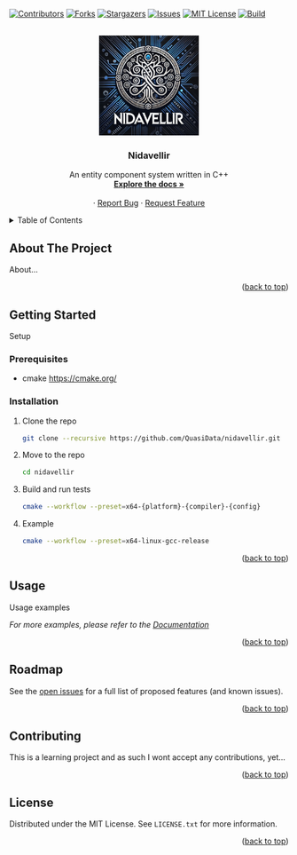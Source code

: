 [![Contributors][contributors-shield]][contributors-url]
[![Forks][forks-shield]][forks-url]
[![Stargazers][stars-shield]][stars-url]
[![Issues][issues-shield]][issues-url]
[![MIT License][license-shield]][license-url]
[![Build][workflow-shield]][workflow-url]



<!-- PROJECT LOGO -->
<br />
<div align="center">
  <a href="https://github.com/QuasiData/nidavellir">
    <img src="images/logo.png" alt="Logo" width="180" height="180">
  </a>
  <a href="https://github.com/QuasiData/nidavellir">
  </a>

<h3 align="center">Nidavellir</h3>

  <p align="center">
    An entity component system written in C++
    <br />
    <a href="https://quasidata.github.io/nidavellir/"><strong>Explore the docs »</strong></a>
    <br />
    <br />
    ·
    <a href="https://github.com/QuasiData/nidavellir/issues/new?labels=bug&template=bug-report---.md">Report Bug</a>
    ·
    <a href="https://github.com/QuasiData/nidavellir/issues/new?labels=enhancement&template=feature-request---.md">Request Feature</a>
  </p>
</div>



<!-- TABLE OF CONTENTS -->
<details>
  <summary>Table of Contents</summary>
  <ol>
    <li>
      <a href="#about-the-project">About The Project</a>
    </li>
    <li>
      <a href="#getting-started">Getting Started</a>
      <ul>
        <li><a href="#prerequisites">Prerequisites</a></li>
        <li><a href="#installation">Installation</a></li>
      </ul>
    </li>
    <li><a href="#usage">Usage</a></li>
    <li><a href="#roadmap">Roadmap</a></li>
    <li><a href="#contributing">Contributing</a></li>
    <li><a href="#license">License</a></li>
    <li><a href="#contact">Contact</a></li>
    <li><a href="#acknowledgments">Acknowledgments</a></li>
  </ol>
</details>



<!-- ABOUT THE PROJECT -->
## About The Project

About...

<p align="right">(<a href="#readme-top">back to top</a>)</p>


<!-- GETTING STARTED -->
## Getting Started

Setup

### Prerequisites

* cmake https://cmake.org/

### Installation

1. Clone the repo
   ```sh
   git clone --recursive https://github.com/QuasiData/nidavellir.git
   ```
2. Move to the repo
    ```sh
    cd nidavellir
    ```

3. Build and run tests
    ```sh
    cmake --workflow --preset=x64-{platform}-{compiler}-{config}
    ```

4. Example
    ```sh
    cmake --workflow --preset=x64-linux-gcc-release
    ```

<p align="right">(<a href="#readme-top">back to top</a>)</p>



<!-- USAGE EXAMPLES -->
## Usage

Usage examples

_For more examples, please refer to the [Documentation](https://quasidata.github.io/nidavellir/)_

<p align="right">(<a href="#readme-top">back to top</a>)</p>



<!-- ROADMAP -->
## Roadmap

See the [open issues](https://github.com/QuasiData/nidavellir/issues) for a full list of proposed features (and known issues).

<p align="right">(<a href="#readme-top">back to top</a>)</p>

<!-- CONTRIBUTING -->
## Contributing

This is a learning project and as such I wont accept any contributions, yet...

<p align="right">(<a href="#readme-top">back to top</a>)</p>



<!-- LICENSE -->
## License

Distributed under the MIT License. See `LICENSE.txt` for more information.

<p align="right">(<a href="#readme-top">back to top</a>)</p>

<!-- MARKDOWN LINKS & IMAGES -->
<!-- https://www.markdownguide.org/basic-syntax/#reference-style-links -->
[workflow-shield]: https://github.com/QuasiData/nidavellir/actions/workflows/build-linux.yml/badge.svg
[workflow-url]: https://github.com/QuasiData/nidavellir/actions/workflows/build-linux.yml/badge.svg
[contributors-shield]: https://img.shields.io/github/contributors/QuasiData/nidavellir.svg?style=for-the-badge
[contributors-url]: https://github.com/QuasiData/nidavellir/graphs/contributors
[forks-shield]: https://img.shields.io/github/forks/QuasiData/nidavellir.svg?style=for-the-badge
[forks-url]: https://github.com/QuasiData/nidavellir/network/members
[stars-shield]: https://img.shields.io/github/stars/QuasiData/nidavellir.svg?style=for-the-badge
[stars-url]: https://github.com/QuasiData/nidavellir/stargazers
[issues-shield]: https://img.shields.io/github/issues/QuasiData/nidavellir.svg?style=for-the-badge
[issues-url]: https://github.com/QuasiData/nidavellir/issues
[license-shield]: https://img.shields.io/github/license/QuasiData/nidavellir.svg?style=for-the-badge
[license-url]: https://github.com/QuasiData/nidavellir/blob/master/LICENSE.txt